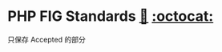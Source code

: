 # PHP FIG Standards  [:link:](http://www.php-fig.org/) [:octocat:](https://github.com/php-fig/fig-standards)

只保存 Accepted 的部分
